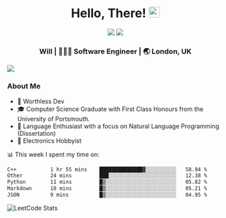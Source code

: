 <div align="center">
  <h1> Hello, There! <img src="https://media.giphy.com/media/hvRJCLFzcasrR4ia7z/giphy.gif" width="25px"></h1>
</div>

<p align="center">
    <a href="https://linkedin.com/in/willgreen98" alt="LinkedIn">
	    <img src="https://img.shields.io/badge/-LinkedIn-0e76a8?style=flat-square&logo=Linkedin&logoColor=white"/></a>
    <a href="https://twitter.com/Will_Green98" alt="Tweeter">
        <img src="https://img.shields.io/badge/-Twitter-00acee?style=flat-square&logo=Twitter&logoColor=white"/></a>
</p>

<div align="center">
	<h3> Will | 👨🏻‍💻 Software Engineer | 🌏 London, UK </h3>
</div>

![](https://visitor-badge.glitch.me/badge?page_id=willgreen98.visitor-badge)

### About Me

- 🥰 Worthless Dev
- 🎓 Computer Science Graduate with First Class Honours from the University of Portsmouth.
- 📖 Language Enthusiast with a focus on Natural Language Programming (Dissertation)
- 🤖 Electronics Hobbyist

📊 This week I spent my time on:
<!--START_SECTION:waka-->

```txt
C++           1 hr 55 mins    ██████████████▓░░░░░░░░░░   58.94 %
Other         24 mins         ███░░░░░░░░░░░░░░░░░░░░░░   12.38 %
Python        11 mins         █▒░░░░░░░░░░░░░░░░░░░░░░░   05.82 %
Markdown      10 mins         █▒░░░░░░░░░░░░░░░░░░░░░░░   05.21 %
JSON          9 mins          █▒░░░░░░░░░░░░░░░░░░░░░░░   04.95 %
```

<!--END_SECTION:waka-->

![LeetCode Stats](https://leetcard.jacoblin.cool/WillGreen98?theme=unicorn&font=JetBrains%20Mono&ext=activity)

